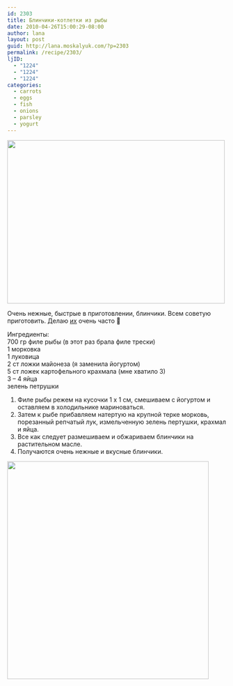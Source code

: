 ```yaml
---
id: 2303
title: Блинчики-котлетки из рыбы
date: 2010-04-26T15:00:29-08:00
author: lana
layout: post
guid: http://lana.moskalyuk.com/?p=2303
permalink: /recipe/2303/
ljID:
  - "1224"
  - "1224"
  - "1224"
categories:
  - carrots
  - eggs
  - fish
  - onions
  - parsley
  - yogurt
---
```

<img loading="lazy" class="alignnone" title="Cod cutlets" src="http://farm5.static.flickr.com/4023/4556109990_d96c96568e.jpg" alt="" width="500" height="375" />

Очень нежные, быстрые в приготовлении, блинчики. Всем советую приготовить. Делаю [их](http://lanamoskalyuk.livejournal.com/226196.html) очень часто 🙂

Ингредиенты:  
700 гр филе рыбы (в этот раз брала филе трески)  
1 морковка  
1 луковица  
2 ст ложки майонеза (я заменила йогуртом)  
5 ст ложек картофельного крахмала (мне хватило 3)  
3 – 4 яйца  
зелень петрушки

1. Филе рыбы режем на кусочки 1 х 1 см, смешиваем с йогуртом и оставляем в холодильнике мариноваться.  
2. Затем к рыбе прибавляем натертую на крупной терке морковь, порезанный репчатый лук, измельченную зелень пертушки, крахмал и яйца.  
3. Все как следует размешиваем и обжариваем блинчики на растительном масле.  
4. Получаются очень нежные и вкусные блинчики.

<img loading="lazy" class="alignnone" title="Cod Cutlets" src="http://farm4.static.flickr.com/3514/4556108094_9bdb569d4a.jpg" alt="" width="463" height="500" />